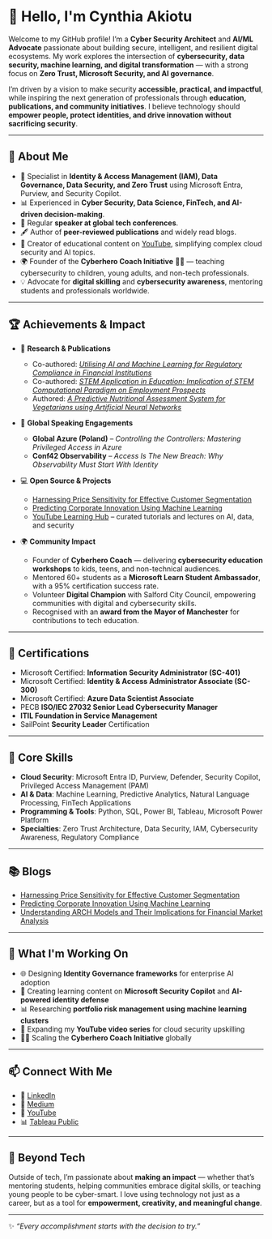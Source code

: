# 👋 Hello, I'm Cynthia Akiotu  

Welcome to my GitHub profile! I’m a **Cyber Security Architect** and **AI/ML Advocate** passionate about building secure, intelligent, and resilient digital ecosystems. My work explores the intersection of **cybersecurity, data security, machine learning, and digital transformation** — with a strong focus on **Zero Trust, Microsoft Security, and AI governance**.  

I’m driven by a vision to make security **accessible, practical, and impactful**, while inspiring the next generation of professionals through **education, publications, and community initiatives**. I believe technology should **empower people, protect identities, and drive innovation without sacrificing security**.  

---

## 🚀 About Me  

- 🔐 Specialist in **Identity & Access Management (IAM), Data Governance, Data Security, and Zero Trust** using Microsoft Entra, Purview, and Security Copilot.  
- 📊 Experienced in **Cyber Security, Data Science, FinTech, and AI-driven decision-making**.  
- 🎤 Regular **speaker at global tech conferences**.  
- 🖋️ Author of **peer-reviewed publications** and widely read blogs.  
- 🎥 Creator of educational content on [YouTube](https://www.youtube.com/@CynthiaTheDataTechie), simplifying complex cloud security and AI topics.  
- 🌍 Founder of the **Cyberhero Coach Initiative** 🦸‍♀️ — teaching cybersecurity to children, young adults, and non-tech professionals.  
- 💡 Advocate for **digital skilling** and **cybersecurity awareness**, mentoring students and professionals worldwide.  

---

## 🏆 Achievements & Impact  

- 📃 **Research & Publications**  
  - Co-authored: *[Utilising AI and Machine Learning for Regulatory Compliance in Financial Institutions](https://doi.org/10.4018/979-8-3693-5966-2.ch010)*  
  - Co-authored: *[STEM Application in Education: Implication of STEM Computational Paradigm on Employment Prospects](https://www.ajol.info/index.php/hpjsmt/article/view/286882)*  
  - Authored: *[A Predictive Nutritional Assessment System for Vegetarians using Artificial Neural Networks](https://faith.futuretechsci.org/index.php/FAITH/article/view/117)*  

- 🎤 **Global Speaking Engagements**  
  - **Global Azure (Poland)** – *Controlling the Controllers: Mastering Privileged Access in Azure*  
  - **Conf42 Observability** – *Access Is The New Breach: Why Observability Must Start With Identity*  
  

- 💻 **Open Source & Projects**  
  - [Harnessing Price Sensitivity for Effective Customer Segmentation](https://github.com/CynthiaTheDataTechie/customer-segmentation)  
  - [Predicting Corporate Innovation Using Machine Learning](https://github.com/CynthiaTheDataTechie/predicting-corporate-innovation)  
  - [YouTube Learning Hub](https://github.com/CynthiaTheDataTechie/Youtube-Lectures) – curated tutorials and lectures on AI, data, and security  

- 🌍 **Community Impact**  
  - Founder of **Cyberhero Coach** — delivering **cybersecurity education workshops** to kids, teens, and non-technical audiences.  
  - Mentored 60+ students as a **Microsoft Learn Student Ambassador**, with a 95% certification success rate.  
  - Volunteer **Digital Champion** with Salford City Council, empowering communities with digital and cybersecurity skills.  
  - Recognised with an **award from the Mayor of Manchester** for contributions to tech education.  

---

## 🏅 Certifications  

- Microsoft Certified: **Information Security Administrator (SC-401)**  
- Microsoft Certified: **Identity & Access Administrator Associate (SC-300)**  
- Microsoft Certified: **Azure Data Scientist Associate**  
- PECB **ISO/IEC 27032 Senior Lead Cybersecurity Manager**  
- **ITIL Foundation in Service Management**  
- SailPoint **Security Leader** Certification  

---

## 💼 Core Skills  

- **Cloud Security**: Microsoft Entra ID, Purview, Defender, Security Copilot, Privileged Access Management (PAM)  
- **AI & Data**: Machine Learning, Predictive Analytics, Natural Language Processing, FinTech Applications  
- **Programming & Tools**: Python, SQL, Power BI, Tableau, Microsoft Power Platform  
- **Specialties**: Zero Trust Architecture, Data Security, IAM, Cybersecurity Awareness, Regulatory Compliance  

---

## 📚 Blogs  

- [Harnessing Price Sensitivity for Effective Customer Segmentation](https://medium.com/@cynthiaakiotu/harnessing-price-sensitivity-for-effective-customer-segmentation-with-k-means-clustering-c08ccc2a5e6e)  
- [Predicting Corporate Innovation Using Machine Learning](https://medium.com/@cynthiaakiotu/predicting-corporate-innovation-a-comparative-study-of-logistic-regression-and-random-forest-4cb12ecb9a24)  
- [Understanding ARCH Models and Their Implications for Financial Market Analysis](https://medium.com/@cynthiaakiotu/understanding-arch-models-and-their-implications-for-financial-market-analysis)  

---

## 🎯 What I'm Working On  

- 🌐 Designing **Identity Governance frameworks** for enterprise AI adoption  
- 🚀 Creating learning content on **Microsoft Security Copilot** and **AI-powered identity defense**  
- 📊 Researching **portfolio risk management using machine learning clusters**  
- 🎥 Expanding my **YouTube video series** for cloud security upskilling  
- 🦸‍♀️ Scaling the **Cyberhero Coach Initiative** globally  

---

## 📫 Connect With Me  

- 💼 [LinkedIn](https://www.linkedin.com/in/cynthia-akiotu-7b695aa9/)  
- 📝 [Medium](https://medium.com/@cynthiaakiotu)  
- 🎥 [YouTube](https://www.youtube.com/@CynthiaTheDataTechie)  
- 📊 [Tableau Public](https://public.tableau.com/app/profile/cynthia.a4553/viz/)  

---

## 🌟 Beyond Tech  

Outside of tech, I’m passionate about **making an impact** — whether that’s mentoring students, helping communities embrace digital skills, or teaching young people to be cyber-smart. I love using technology not just as a career, but as a tool for **empowerment, creativity, and meaningful change**.  

---

✨ *“Every accomplishment starts with the decision to try.”*  
